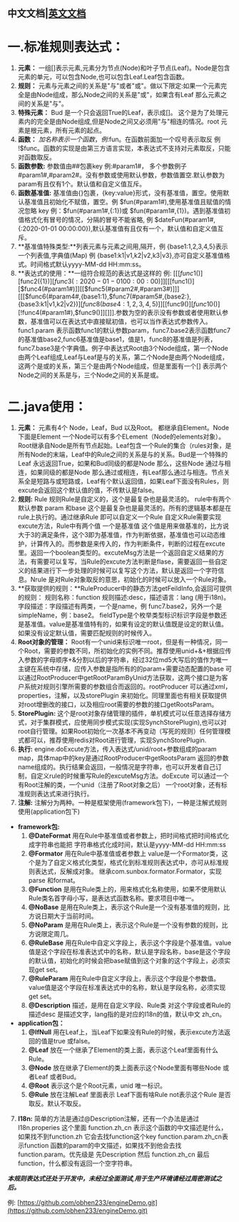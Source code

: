 ## 中文文档|[英文文档](https://github.com/obhen233/purslane-engine/blob/master/English%20Document.md) ##
# 一.标准规则表达式： #
1.  **元素：** 一组[]表示元素,元素分为节点(Node)和叶子节点(Leaf)。Node是包含元素的单元，可以包含Node,也可以包含Leaf.Leaf包含函数。
2. **规则：** 元素与元素之间的关系是"与"或者"或"。做以下限定:如果一个元素完全是由Node组成，那么Node之间的关系是"或"，如果含有Leaf 那么元素之间的关系是"与"。
3. **特殊元素：** Bud 是一个只会返回True的Leaf，表示成[]。 这个是为了处理元素内的完全是由Node组成,但是Node之间又必须用"与"相连的情况。root 元素是根元素，所有元素的起点。
4. **函数：** $加名称表示一个函数，例:$fun。在函数前面加一个叹号表示取反 例 !$func。函数的实现是由第三方语言实现，本表达式不支持对元素取反，只能对函数取反。
5. **函数参数:** 参数值由##包裹key 例:#param1#， 多个参数例子#param1#,#param2#。没有参数或使用默认参数，参数值置空.默认参数为param有且仅有1个。默认值和自定义值互斥。
6. **函数基准值:** 基准值由{}包裹，{key:value}形式，没有基准值，置空。使用默认基准值且初始化不赋值，置空。例 $fun(#param1#),使用基准值且赋值的情况忽略 key 例：$fun(#param1#,{:1})或 $fun(#param1#,{1})。遇到基准值初值格式化有冒号的情况，分隔的冒号不能省略, 例 $dateFun(#param1#,{:2020-01-01 00:00:00}),默认基准值有且仅有一个，默认值和自定义值互斥。
7. **基准值特殊类型:**列表元素与元素之间用,隔开，例 {base1:1,2,3,4,5}表示一个列表值,字典值(Map) 例 {base1:k1|v1,k2|v2,k3|v3},亦可自定义基准值格式。时间格式默认yyyy-MM-dd HH:mm:ss。
8. **表达式的使用：**一组符合规范的表达式是这样的 例: [[[$func1()][$func2({1})][$func3({:2020-01-01 00:00:00})]][[[$func1()][$func4(#param1#)]][[$func5(#param2#,#param3#)]]][[[$func6(#param4#,{base1:1},$func7(#param5#,{base2:},{base3:k1|v1,k2|v2})][$func8({base4:1,2,3,4,5})]][[$func9()][$func10()][!$func4(#param1#),$func9()]][]]].参数为空的表示没有参数或者使用默认参数，基准值可以在表达式中直接赋初值，也可以当作表达式参数传入。func1.param 表示函数func1的默认参数param，func7.base2表示函数func7的基准值base2,func6基准值是base1，值是1，func8的基准值是列表，func7.base3是个字典值。例子中表达式Root由3个Node组成，第一个Node由两个Leaf组成,Leaf与Leaf是与的关系，第二个Node是由两个Node组成，这两个是或的关系，第三个是由两个Node组成，但是里面有一个[] 表示两个Node之间的关系是与，三个Node之间的关系是或。

# 二.java使用： #
1. **元素：** 元素有4个 Node，Leaf，Bud 以及Root。 都继承自Element。Node下面是Element 一个Node可以有多个ELement（Node的elements对象）。Root继承自Node是所有节点起始。Leaf包含一个Rule的集合（rules对象，是所有Node的末端，Leaf中的Rule之间的关系是与的关系。Bud是一个特殊的Leaf 永远返回True，如果和Bud同级的都是Node 那么，这些Node 通过与相连，如果同级的都是Node 那么通过或相连，有Leaf那么通过与相连。节点关系全是短路与或短路或，Leaf有个默认返回值，如果Leaf下面没有Rules，则excute会返回这个默认值的值，不传默认是false。
2. **规则:**  Rule 规则Rule是自定义的，这个是最复杂也是最灵活的。 rule中有两个默认参数 param 和base 这个是最复杂也是最灵活的。所有的逻辑基本都是在rule上执行的。通过继承Rule 即可以自定义一个Rule 自定义Rule需要实现excute方法，Rule中有两个值 一个是基准值 这个值是用来做基准的，比方说大于3的满足条件，这个3即为基准值，作为判断依据，基准值也可以动态维护，计算传入的。而参数是来传入的，作为判断条件，判断的过程在excute里。返回一个boolean类型的。excuteMsg方法是一个返回自定义结果的方法，有需要可以复写，当Rule的excute方法判断是flase，需要返回一些自定义的结果进行下一步处理的时候可以复写这个方法，默认是返回一个字符信息。Nrule 是对Rule对象取反的意思，初始化的时候可以放入一个Rule对象。
3. **获取提供的规则：**RuleProducer中的静态方法getFeildInfo,会返回可提供的规则：
规则名称：function 规则描述:desc，描述语言：lang (用于i18n)。 字段描述：字段描述有两类，一个是name，例 func7.base2，另外一个是simpleName，例：base2。 fieldType是个枚举类型标识标识字段是参数还是基准值。value是基准值特有的，如果有设定的默认值既是设定的默认值。如果没有设定默认值，需要匹配规则的时候传入。
4. **Root对象的管理：**  Root有一个unid来标识唯一root，但是有一种情况，同一个Root，需要的参数不同，所初始化的实例不同。推荐使用unid+&+根据应传入参数的字母顺序+&分割以后的字符串，经过32位md5大写后的值作为唯一主键在系统中存储，应传入参数是指所有的的param+需要动态配置的base 可以通过RootProducer中getRootParamByUnid方法获取，这两个接口是为客户系统对规则引擎所需要的参数组合而返回的。rootProducer 可以通过xml，properties，注解，以及storePlugin 来初始化。同理里面也有相关获取提供对root增删改的接口，以及相应root需要的参数的接口getRootsParam。
5. **StorePlugin:** 这个是root对象存储管理的插件，单机模式可以任意选择存储方式，对于集群模式，应使用同步模式实现(实现SynchStorePlugin),也可以对root自行管理。如果Root初始化一次基本不再变动（写死的规则）任何管理模式都可以，推荐使用redis对Root进行管理，实现SynchStorePlugin.
6. **执行:** engine.doExcute方法，传入表达式/unid/root+参数组成的param map，具体map中的key是通过RootProducer中getRootsParam 返回的参数name组成的。执行结果会返回，一般情况是字符串，也可以开发者自己订制，自定义rule的时候重写Rule的excuteMsg方法。doExcute 可以通过一个有Root注解的类，一个unid（注册了Root对象之后） 一个root对象，还有标准规则表达式来进行执行。
7. **注解:** 注解分为两种。一种是框架使用(framework包下)，一种是注解式规则使用(application包下) 
 - **framework包:**
     1. **@DateFormat** 用在Rule中基准值或者参数上，把时间格式把时间格式化成字符串也能把 字符串格式化成时间，默认是yyyy-MM-dd HH:mm:ss
     2. **@Formator** 用在Rule中基准值或者参数上 value是一个Formator类，这个是为了自定义格式化类型，格式化到标准规则表达式中，亦可从标准规则表达式，反解成对象。 继承com.sunbox.formator.Formator，实现 parse 和format。 
     3. **@Function** 是用在Rule类上的，用来格式化名称使用，如果不使用默认Rule类名首字母小写，是表达式函数名称。要求项目中唯一。
     4. **@NoBase** 是用在Rule类上，表示这个Rule是一个没有基准值的规则，比方说日期大于当前时间。
     5. **@NoParam** 是用在Rule类上，表示这个Rule是一个没有参数的规则，比方说限定周几。
     6. **@RuleBase** 用在Rule中自定义字段上，表示这个字段是个基准值。value值是这个字段在标准表达式中的名称，默认是字段名称，base是这个字段的默认值，初始化的时候会把base赋值到这个对象的这个字段上，必须实现get set。
     7. **@RuleParam** 用在Rule中自定义字段上，表示这个字段是个参数值。value值是这个字段在标准表达式中的名称，默认是字段名称，必须实现get set。
     8. **@Description** 描述，是用在自定义字段、Rule类 对这个字段或者Rule的描述desc 是描述文字，lang指的是对应的I18n的值，默认中文 zh_cn。
 - **application包：**
     1. **@IfNull** 用在Leaf上，当Leaf下如果没有Rule的时候，表示excute方法返回的值是true 或false。
     2. **@Leaf** 放在一个继承了Element的类上面，表示这个Leaf里面有什么Rule。
     3. **@Node** 放在继承了Element的类上面表示这个Node里面有哪些Node 或者Leaf 或者Bud。
     4. **@Root** 表示这个是个Root元素，unid 唯一标识。
     5. **@Rule** 放在注解Leaf 里面表示 Leaf下面有啥Rule not表示这个Rule 是否取反。默认不取反。  
7. **I18n:** 简单的方法是通过@Description注解，还有一个办法是通过I18n.properies
这个里面 function.zh_cn 表示这个函数的中文描述是什么，如果找不到function.zh 它会去找function这个key function.param.zh_cn表示function 函数的param的中文描述，如果找不到他会去找function.param。优先级是 先Description 然后 function.zh_cn 最后 function，什么都没有返回一个空字符串。 

***本规则表达式还处于开发中，未经过全面测试,用于生产环境请经过周密测试之后。***

例: [https://github.com/obhen233/engineDemo.git](https://github.com/obhen233/engineDemo.git)
